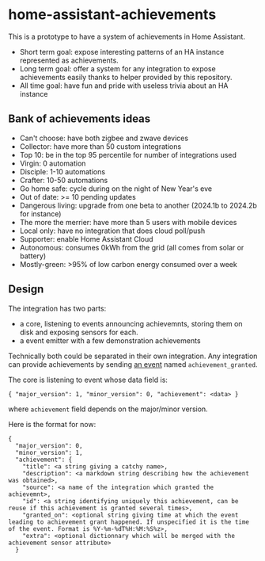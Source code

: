 # home-assistant-achievements

This is a prototype to have a system of achievements in Home Assistant.

* Short term goal: expose interesting patterns of an HA instance represented as achievements.
* Long term goal: offer a system for any integration to expose achievements easily thanks to helper provided by this repository.
* All time goal: have fun and pride with useless trivia about an HA instance

## Bank of achievements ideas

* Can't choose: have both zigbee and zwave devices
* Collector: have more than 50 custom integrations
* Top 10: be in the top 95 percentile for number of integrations used
* Virgin: 0 automation
* Disciple: 1-10 automations
* Crafter: 10-50 automations
* Go home safe: cycle during on the night of New Year's eve
* Out of date: >= 10 pending updates
* Dangerous living: upgrade from one beta to another (2024.1b to 2024.2b for instance)
* The more the merrier: have more than 5 users with mobile devices
* Local only: have no integration that does cloud poll/push
* Supporter: enable Home Assistant Cloud
* Autonomous: consumes 0kWh from the grid (all comes from solar or battery)
* Mostly-green: >95% of low carbon energy consumed over a week

## Design

The integration has two parts:
- a core, listening to events announcing achievemnts, storing them on disk and exposing sensors for each.
- a event emitter with a few demonstration achievements

Technically both could be separated in their own integration. Any integration can provide achievements by sending [an event](https://www.home-assistant.io/docs/configuration/events/) named `achievement_granted`.

The core is listening to event whose data field is:
```
{ "major_version": 1, "minor_version": 0, "achievement": <data> }
```
where `achievement` field depends on the major/minor version.

Here is the format for now:

```
{
  "major_version": 0,
  "minor_version": 1,
  "achievement": {
    "title": <a string giving a catchy name>,
    "description": <a markdown string describing how the achievement was obtained>,
    "source": <a name of the integration which granted the achievemnt>,
    "id": <a string identifying uniquely this achievement, can be reuse if this achievement is granted several times>,
    "granted_on": <optional string giving time at which the event leading to achievement grant happened. If unspecified it is the time of the event. Format is %Y-%m-%dT%H:%M:%S%z>,
    "extra": <optional dictionnary which will be merged with the achievement sensor attribute>
  }
```

